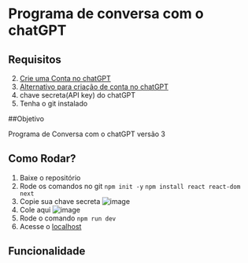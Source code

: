 # Programa de conversa com o chatGPT

## Requisitos

2. [Crie uma Conta no chatGPT](https://openai.com/)
3. [Alternativo para criação de conta no chatGPT](https://platform.openai.com/)
4. chave secreta(API key) do chatGPT
5. Tenha o git instalado

##Objetivo

  Programa de Conversa com o chatGPT versão 3
  
## Como Rodar?

1. Baixe o repositório
2. Rode os comandos no git `npm init -y` `npm install react react-dom next`
3. Copie sua chave secreta
![image](https://user-images.githubusercontent.com/92820414/232230635-209a6f86-bf01-42e9-8f4b-a501a7a80fe5.png)
4. Cole aqui ![image](https://user-images.githubusercontent.com/92820414/232230704-cdbbcafb-c650-4b12-b9c2-db106e9dc458.png)
5. Rode o comando `npm run dev`
6. Acesse o [localhost](http://localhost:3000/)

## Funcionalidade
